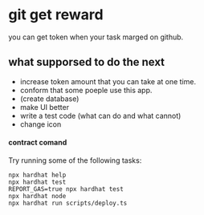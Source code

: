 # git get reward

you can get token when your task marged on github.

## what supporsed to do the next
- increase token amount that you can take at one time.
- conform that some poeple use this app.
- (create database)
- make UI better
- write a test code (what can do and what cannot) 
- change icon

#### contract comand
Try running some of the following tasks:

```shell
npx hardhat help
npx hardhat test
REPORT_GAS=true npx hardhat test
npx hardhat node
npx hardhat run scripts/deploy.ts
```
